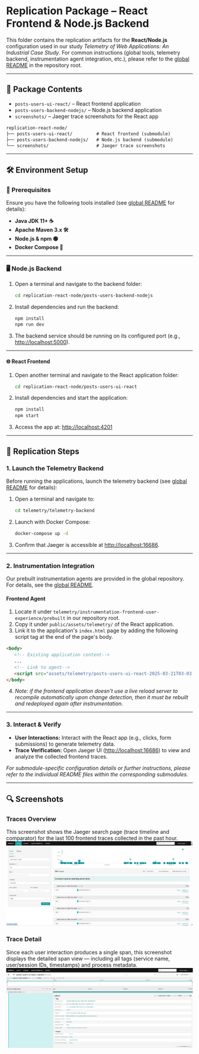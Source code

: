 # Replication Package – React Frontend & Node.js Backend  
This folder contains the replication artifacts for the **React/Node.js** configuration used in our study *Telemetry of Web Applications: An Industrial Case Study*. For common instructions (global tools, telemetry backend, instrumentation agent integration, etc.), please refer to the [global README](../README.md) in the repository root.

---

## 📂 Package Contents  
- `posts-users-ui-react/` – React frontend application  
- `posts-users-backend-nodejs/` – Node.js backend application  
- `screenshots/` – Jaeger trace screenshots for the React app  

```plaintext
replication-react-node/
├── posts-users-ui-react/         # React frontend (submodule)
├── posts-users-backend-nodejs/   # Node.js backend (submodule)
└── screenshots/                  # Jaeger trace screenshots
```

---

## 🛠️ Environment Setup
### 🔧 Prerequisites  
Ensure you have the following tools installed (see [global README](../README.md#️-common-tools) for details):
- **Java JDK 11+ ☕**
- **Apache Maven 3.x 🛠️**
- **Node.js & npm 🟢**
- **Docker Compose 🐳**

---

### 🖥️ Node.js Backend
1. Open a terminal and navigate to the backend folder:
   ```sh
   cd replication-react-node/posts-users-backend-nodejs
   ```
2. Install dependencies and run the backend:
   ```sh
   npm install
   npm run dev
   ```
3. The backend service should be running on its configured port (e.g., [http://localhost:5000](http://localhost:5000)).

---

#### 🌐 React Frontend
1. Open another terminal and navigate to the React application folder:
   ```sh
   cd replication-react-node/posts-users-ui-react
   ```
2. Install dependencies and start the application:
   ```sh
   npm install
   npm start
   ```
3. Access the app at: [http://localhost:4201](http://localhost:4201)

---

## 🚀 Replication Steps
### 1. Launch the Telemetry Backend  
Before running the applications, launch the telemetry backend (see [global README](../README.md#-global-replication-steps) for details):
1. Open a terminal and navigate to:
   ```sh
   cd telemetry/telemetry-backend
   ```
2. Launch with Docker Compose:
   ```sh
   docker-compose up -d
   ```
3. Confirm that Jaeger is accessible at [http://localhost:16686](http://localhost:16686).

---

### 2. Instrumentation Integration  
Our prebuilt instrumentation agents are provided in the global repository. For details, see the [global README](../README.md#2-use-the-prebuilt-instrumentation-agents).

#### Frontend Agent 
1. Locate it under `telemetry/instrumentation-frontend-user-experience/prebuilt` in our repository root.
2. Copy it under `public/assets/telemetry/` of the React application.
3. Link it to the application's `index.html` page by adding the following script tag at the end of the page's body.
```html
<body>
   <!-- Existing application content-->
   ... 
   <!-- Link to agent-->
   <script src="assets/telemetry/posts-users-ui-react-2025-03-21T03-03-55-465Z.js"></script>
</body>
```
4. *Note: if the frontend application doesn't use a live reload server to recompile automatically upon change detection, then it must be rebuilt and redeployed again after instrumentation*.

---

### 3. Interact & Verify  
- **User Interactions:** Interact with the React app (e.g., clicks, form submissions) to generate telemetry data.
- **Trace Verification:** Open Jaeger UI ([http://localhost:16686](http://localhost:16686)) to view and analyze the collected frontend traces.

*For submodule-specific configuration details or further instructions, please refer to the individual README files within the corresponding submodules.*

---

## 🔍 Screenshots
### Traces Overview  
This screenshot shows the Jaeger search page (trace timeline and comparator) for the last 100 frontend traces collected in the past hour.  
![Jaeger Trace Overview](screenshots/traces-overview.png)

### Trace Detail  
Since each user interaction produces a single span, this screenshot displays the detailed span view — including all tags (service name, user/session IDs, timestamps) and process metadata.
![Jaeger Span Detail](screenshots/trace-detail.png)